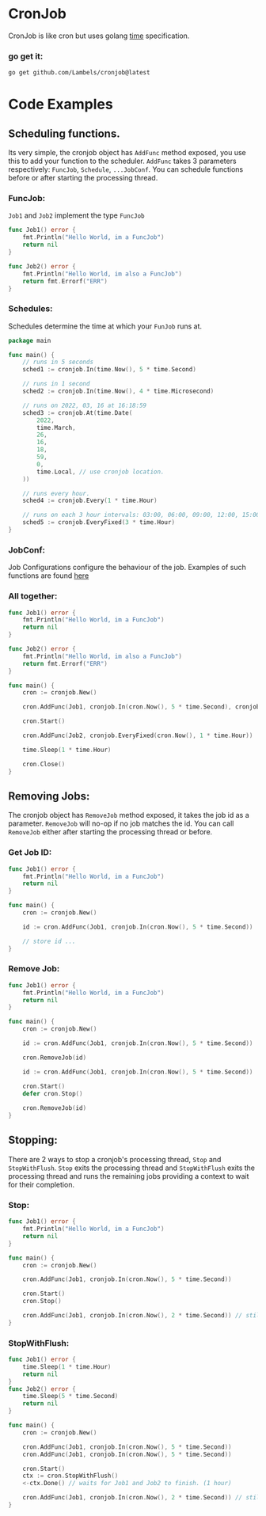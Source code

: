 # CronJob

CronJob is like cron but uses golang [time](https://pkg.go.dev/time) specification.

### go get it:
```bash
go get github.com/Lambels/cronjob@latest
```

# Code Examples

## Scheduling functions.

Its very simple, the cronjob object has `AddFunc` method exposed, you use this to add your function to the scheduler.
`AddFunc` takes 3 parameters respectively: `FuncJob`, `Schedule`, `...JobConf`.
You can schedule functions before or after starting the processing thread.

### FuncJob:

`Job1` and `Job2` implement the type `FuncJob`

```go
func Job1() error {
    fmt.Println("Hello World, im a FuncJob")
    return nil
}

func Job2() error {
    fmt.Println("Hello World, im also a FuncJob")
    return fmt.Errorf("ERR")
}
```

### Schedules:

Schedules determine the time at which your `FunJob` runs at.

```go
package main

func main() {
    // runs in 5 seconds
    sched1 := cronjob.In(time.Now(), 5 * time.Second)

    // runs in 1 second
    sched2 := cronjob.In(time.Now(), 4 * time.Microsecond)

    // runs on 2022, 03, 16 at 16:18:59
    sched3 := cronjob.At(time.Date(
        2022,
        time.March,
        26,
        16,
        18,
        59,
        0,
        time.Local, // use cronjob location.
    ))

    // runs every hour.
    sched4 := cronjob.Every(1 * time.Hour)

    // runs on each 3 hour intervals: 03:00, 06:00, 09:00, 12:00, 15:00, 18:00, 21:00, 24:00
    sched5 := cronjob.EveryFixed(3 * time.Hour)
}
```

### JobConf:

Job Configurations configure the behaviour of the job. Examples of such functions are found [here](https://github.com/Lambels/cronjob/blob/main/conf.go)

### All together:

```go
func Job1() error {
    fmt.Println("Hello World, im a FuncJob")
    return nil
}

func Job2() error {
    fmt.Println("Hello World, im also a FuncJob")
    return fmt.Errorf("ERR")
}

func main() {
    cron := cronjob.New()

    cron.AddFunc(Job1, cronjob.In(cron.Now(), 5 * time.Second), cronjob.WithRunOnStart())

    cron.Start()

    cron.AddFunc(Job2, cronjob.EveryFixed(cron.Now(), 1 * time.Hour))

    time.Sleep(1 * time.Hour)

    cron.Close()
}
```

## Removing Jobs:

The cronjob object has `RemoveJob` method exposed, it takes the job id as a parameter. `RemoveJob` will no-op if no job matches the id. You can call `RemoveJob` either after starting the processing thread or before.

### Get Job ID:
```go
func Job1() error {
    fmt.Println("Hello World, im a FuncJob")
    return nil
}

func main() {
    cron := cronjob.New()

    id := cron.AddFunc(Job1, cronjob.In(cron.Now(), 5 * time.Second))

    // store id ...
}
```

### Remove Job:
```go
func Job1() error {
    fmt.Println("Hello World, im a FuncJob")
    return nil
}

func main() {
    cron := cronjob.New()

    id := cron.AddFunc(Job1, cronjob.In(cron.Now(), 5 * time.Second))

    cron.RemoveJob(id)

    id := cron.AddFunc(Job1, cronjob.In(cron.Now(), 5 * time.Second))

    cron.Start()
    defer cron.Stop()
    
    cron.RemoveJob(id)
}
```

## Stopping:
There are 2 ways to stop a cronjob's processing thread, `Stop` and `StopWithFlush`. `Stop` exits the processing thread and `StopWithFlush` exits the processing thread and runs the remaining jobs providing a context to wait for their completion.

### Stop:
```go
func Job1() error {
    fmt.Println("Hello World, im a FuncJob")
    return nil
}

func main() {
    cron := cronjob.New()

    cron.AddFunc(Job1, cronjob.In(cron.Now(), 5 * time.Second))

    cron.Start()
    cron.Stop()

    cron.AddFunc(Job1, cronjob.In(cron.Now(), 2 * time.Second)) // still works.
}
```

### StopWithFlush:
```go
func Job1() error {
    time.Sleep(1 * time.Hour)
    return nil
}
func Job2() error {
    time.Sleep(5 * time.Second)
    return nil
}

func main() {
    cron := cronjob.New()

    cron.AddFunc(Job1, cronjob.In(cron.Now(), 5 * time.Second))
    cron.AddFunc(Job1, cronjob.In(cron.Now(), 5 * time.Second))

    cron.Start()
    ctx := cron.StopWithFlush()
    <-ctx.Done() // waits for Job1 and Job2 to finish. (1 hour)

    cron.AddFunc(Job1, cronjob.In(cron.Now(), 2 * time.Second)) // still works.
}
```